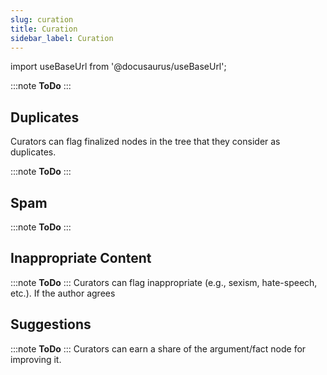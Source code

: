 ```yaml
---
slug: curation
title: Curation
sidebar_label: Curation
---
```

import useBaseUrl from '@docusaurus/useBaseUrl';

<link rel="stylesheet" href={useBaseUrl("katex/katex.min.css")} />

:::note
**ToDo**
:::





## Duplicates
Curators can flag finalized nodes in the tree that they consider as duplicates.

:::note
**ToDo**
:::


## Spam
:::note
**ToDo**
:::

## Inappropriate Content
:::note
**ToDo**
:::
Curators can flag inappropriate (e.g., sexism, hate-speech, etc.).
If the author agrees

## Suggestions
:::note
**ToDo**
:::
Curators can earn a share of the argument/fact node for improving it.